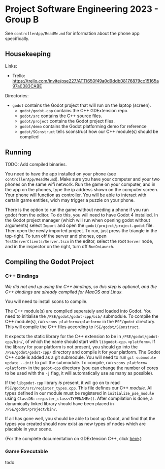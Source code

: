 # Project Software Engineering 2023 - Group B

See `controllerApp/ReadMe.md` for information about the phone app specifically.

## Housekeeping

Links:
+ Trello: https://trello.com/invite/pse227/ATTI650f49a0d9ddb08176879cc15165a97a0383CABE

Directories:
+ `godot` contains the Godot project that will run on the laptop (screen).
  - `godot/godot-cpp` contains the C++ GDExtension repo.
  - `godot/src` contains the C++ source files.
  - `godot/project` contains the Godot project files.
  - `godot/demo` contains the Godot platforming demo for reference
  - `godot/SConstruct` tells sconstruct how our C++ module(s) should be compiled

## Running

TODO: Add compiled binaries.

You need to have the app installed on your phone (see `controllerApp/ReadMe.md`). Make sure you have your computer and your two phones on the same wifi network. Run the game on your computer, and in the app on the phones, type the ip address shown on the computer screen. Your phone will function as controller. You will be able to interact with certain game entities, wich may trigger a puzzle on your phone.

There is the option to run the game without needing a phone if you run godot from the editor. To do this, you will need to have Godot 4 installed. In the Godot project manager (which will run when opening godot without arguments) select `Import` and open the `godot/project/project.godot` file. Then open the newly imported project. To run, just press the triangle in the top-right. To turn off the server and phones, open `TestServerClients/Server.tscn` in the editor, select the root `Server` node, and in the inspector on the right, turn off `RunOnLaunch`.

## Compiling the Godot Project

### C++ Bindings

*We did not end up using the C++ bindings, so this step is optional, and the C++ bindings are already compiled for MacOS and Linux.*

You will need to install scons to compile.

The C++ module(s) are compiled seperately and loaded into Godot. You need to initialise the `/PSE/godot/godot-cpp/bib/` submodule. To compile the C++ module(s), run `scons platform=<platform>` in the `PSE/godot` directory. This will compile the C++ files according to `PSE/godot/SConstruct`.

It expects the static library for the C++ extension to be in `/PSE/godot/godot-cpp/bin/`, of which the name should start with `libgodot-cpp.<platform>`. If the library for your platform is not present, you should go into the `/PSE/godot/godot-cpp/` directory and compile it for your platform. The Godot C++ code is added as a git submodule. You will need to run `git submodule update --init` to pull the submodule. To compile, run `scons platform=<platform>` in the `godot-cpp` directory (you can change the number of cores to be used with the `-j` flag, it will automatically use as many as possible).

If the `libgodot-cpp` library *is* present, it will go on to read `PSE/godot/src/register_types.cpp`. This file defines our C++ *module*. All types defined in our module must be registered in `initialize_pse_module` using `ClassDB::register_class<TYPENAME>()`. After compilation is done, a dynamically linked library should have been placed in `/PSE/godot/project/bin/`.

If all has gone well, you should be able to boot up Godot, and find that the types you created should now exist as new types of nodes which are placable in your scene.

(For the complete documentation on GDExtension C++, click [here](https://docs.godotengine.org/en/stable/tutorials/scripting/gdextension/gdextension_cpp_example.html).)

### Game Executable

todo
